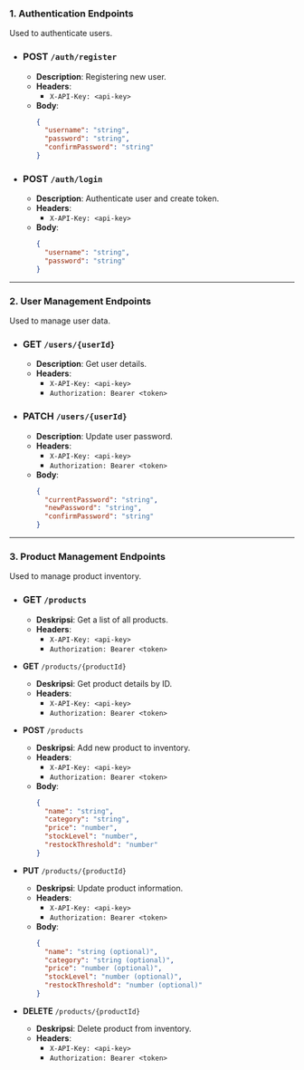 ### 1. **Authentication Endpoints**

Used to authenticate users.

- ### POST `/auth/register`
  - **Description**: Registering new user.
  - **Headers**:
    - `X-API-Key: <api-key>`
  - **Body**:
    ```json
    {
      "username": "string", 
      "password": "string",
      "confirmPassword": "string"
    }
    ```

- ### POST `/auth/login`
  - **Description**: Authenticate user and create token.
  - **Headers**:
    - `X-API-Key: <api-key>`
  - **Body**:
      ```json
      {
        "username": "string", 
        "password": "string" 
      }
      ```

---

### 2. **User Management Endpoints**
   
Used to manage user data.

- ### **GET** `/users/{userId}`
  - **Description**: Get user details.
  - **Headers**:
    - `X-API-Key: <api-key>`
    - `Authorization: Bearer <token>`

- ### **PATCH** `/users/{userId}`
  - **Description**: Update user password.
  - **Headers**:
    - `X-API-Key: <api-key>`
    - `Authorization: Bearer <token>`
  - **Body**:
    ```json
    {
      "currentPassword": "string",
      "newPassword": "string",
      "confirmPassword": "string"
    }
    ```

---

### 3. **Product Management Endpoints**

Used to manage product inventory.

- ### **GET** `/products`
  - **Deskripsi**: Get a list of all products.
  - **Headers**:
    - `X-API-Key: <api-key>`
    - `Authorization: Bearer <token>`

- **GET** `/products/{productId}`
  - **Deskripsi**: Get product details by ID.
  - **Headers**:
    - `X-API-Key: <api-key>`
    - `Authorization: Bearer <token>`

- **POST** `/products`
  - **Deskripsi**: Add new product to inventory.
  - **Headers**:
    - `X-API-Key: <api-key>`
    - `Authorization: Bearer <token>`
  - **Body**:
    ```json
    {
      "name": "string",
      "category": "string",
      "price": "number",
      "stockLevel": "number",
      "restockThreshold": "number"
    }
    ```

- **PUT** `/products/{productId}`
  - **Deskripsi**: Update product information.
  - **Headers**:
    - `X-API-Key: <api-key>`
    - `Authorization: Bearer <token>`
  - **Body**:
    ```json
    {
      "name": "string (optional)",
      "category": "string (optional)",
      "price": "number (optional)",
      "stockLevel": "number (optional)",
      "restockThreshold": "number (optional)"
    }
    ```

- **DELETE** `/products/{productId}`
  - **Deskripsi**: Delete product from inventory.
  - **Headers**:
    - `X-API-Key: <api-key>`
    - `Authorization: Bearer <token>`
